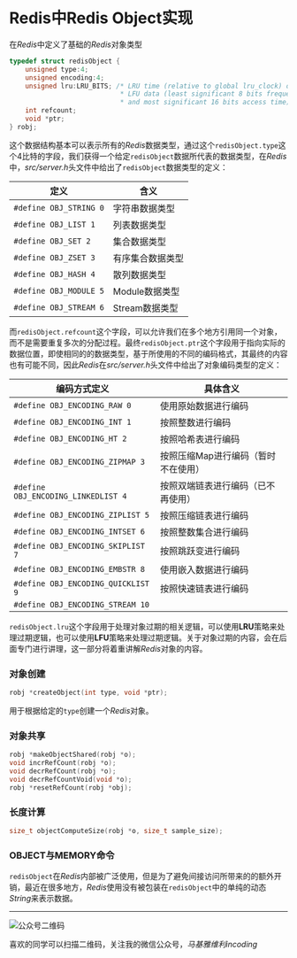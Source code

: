 # Redis中Redis Object实现

在*Redis*中定义了基础的*Redis*对象类型
```c
typedef struct redisObject {
    unsigned type:4;
    unsigned encoding:4;
    unsigned lru:LRU_BITS; /* LRU time (relative to global lru_clock) or
                            * LFU data (least significant 8 bits frequency
                            * and most significant 16 bits access time). */
    int refcount;
    void *ptr;
} robj;
```
这个数据结构基本可以表示所有的*Redis*数据类型，通过这个`redisObject.type`这个4比特的字段，我们获得一个给定`redisObject`数据所代表的数据类型，在*Redis*中，*src/server.h*头文件中给出了`redisObject`数据类型的定义：

|定义|含义|
|-----|----|
|`#define OBJ_STRING 0`|字符串数据类型|
|`#define OBJ_LIST 1`|列表数据类型|
|`#define OBJ_SET 2 `|集合数据类型|
|`#define OBJ_ZSET 3`|有序集合数据类型|
|`#define OBJ_HASH 4`|散列数据类型|
|`#define OBJ_MODULE 5`|Module数据类型|
|`#define OBJ_STREAM 6`|Stream数据类型|

而`redisObject.refcount`这个字段，可以允许我们在多个地方引用同一个对象，而不是需要重复多次的分配过程。最终`redisObject.ptr`这个字段用于指向实际的数据位置，即使相同的的数据类型，基于所使用的不同的编码格式，其最终的内容也有可能不同，因此*Redis*在*src/server.h*头文件中给出了对象编码类型的定义：

|编码方式定义|具体含义|
|----------|-------|
|`#define OBJ_ENCODING_RAW 0 `|使用原始数据进行编码|
|`#define OBJ_ENCODING_INT 1`|按照整数进行编码|
|`#define OBJ_ENCODING_HT 2`|按照哈希表进行编码|
|`#define OBJ_ENCODING_ZIPMAP 3`|按照压缩Map进行编码（暂时不在使用）|
|`#define OBJ_ENCODING_LINKEDLIST 4`|按照双端链表进行编码（已不再使用）|
|`#define OBJ_ENCODING_ZIPLIST 5`|按照压缩链表进行编码|
|`#define OBJ_ENCODING_INTSET 6`|按照整数集合进行编码|
|`#define OBJ_ENCODING_SKIPLIST 7`|按照跳跃变进行编码|
|`#define OBJ_ENCODING_EMBSTR 8`|使用嵌入数据进行编码|
|`#define OBJ_ENCODING_QUICKLIST 9`|按照快速链表进行编码|
|`#define OBJ_ENCODING_STREAM 10`||

`redisObject.lru`这个字段用于处理对象过期的相关逻辑，可以使用**LRU**策略来处理过期逻辑，也可以使用**LFU**策略来处理过期逻辑。关于对象过期的内容，会在后面专门进行讲理，这一部分将着重讲解*Redis*对象的内容。

### 对象创建

```c
robj *createObject(int type, void *ptr);
```

用于根据给定的`type`创建一个*Redis*对象。

### 对象共享

```c
robj *makeObjectShared(robj *o);
void incrRefCount(robj *o);
void decrRefCount(robj *o);
void decrRefCountVoid(void *o);
robj *resetRefCount(robj *obj);
```

### 长度计算

```c
size_t objectComputeSize(robj *o, size_t sample_size);
```

### OBJECT与MEMORY命令

`redisObject`在*Redis*内部被广泛使用，但是为了避免间接访问所带来的的额外开销，最近在很多地方，*Redis*使用没有被包装在`redisObject`中的单纯的动态*String*来表示数据。

***
![公众号二维码](https://machiavelli-1301806039.cos.ap-beijing.myqcloud.com/qrcode_for_gh_836beef2355a_344.jpg)

喜欢的同学可以扫描二维码，关注我的微信公众号，*马基雅维利incoding*